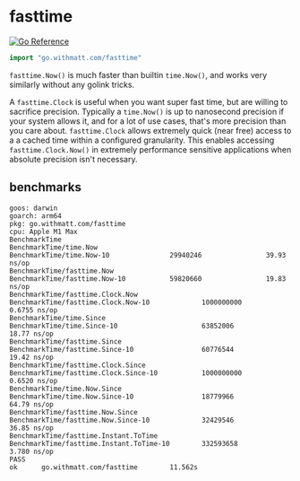 # fasttime

[![Go Reference](https://pkg.go.dev/badge/go.withmatt.com/fasttime.svg)](https://pkg.go.dev/go.withmatt.com/fasttime)

```go
import "go.withmatt.com/fasttime"
```

`fasttime.Now()` is much faster than builtin `time.Now()`, and works very similarly
without any golink tricks.

A `fasttime.Clock` is useful when you want super fast time, but are willing to
sacrifice precision. Typically a `time.Now()` is up to nanosecond precision if
your system allows it, and for a lot of use cases, that's more precision than
you care about. `fasttime.Clock` allows extremely quick (near free) access to a
a cached time within a configured granularity. This enables accessing
`fasttime.Clock.Now()` in extremely performance sensitive applications when
absolute precision isn't necessary.

## benchmarks

```
goos: darwin
goarch: arm64
pkg: go.withmatt.com/fasttime
cpu: Apple M1 Max
BenchmarkTime
BenchmarkTime/time.Now
BenchmarkTime/time.Now-10               29940246                39.93 ns/op
BenchmarkTime/fasttime.Now
BenchmarkTime/fasttime.Now-10           59820660                19.83 ns/op
BenchmarkTime/fasttime.Clock.Now
BenchmarkTime/fasttime.Clock.Now-10             1000000000               0.6755 ns/op
BenchmarkTime/time.Since
BenchmarkTime/time.Since-10                     63852006                18.77 ns/op
BenchmarkTime/fasttime.Since
BenchmarkTime/fasttime.Since-10                 60776544                19.42 ns/op
BenchmarkTime/fasttime.Clock.Since
BenchmarkTime/fasttime.Clock.Since-10           1000000000               0.6520 ns/op
BenchmarkTime/time.Now.Since
BenchmarkTime/time.Now.Since-10                 18779966                64.79 ns/op
BenchmarkTime/fasttime.Now.Since
BenchmarkTime/fasttime.Now.Since-10             32429546                36.85 ns/op
BenchmarkTime/fasttime.Instant.ToTime
BenchmarkTime/fasttime.Instant.ToTime-10        332593658                3.780 ns/op
PASS
ok      go.withmatt.com/fasttime        11.562s
```
